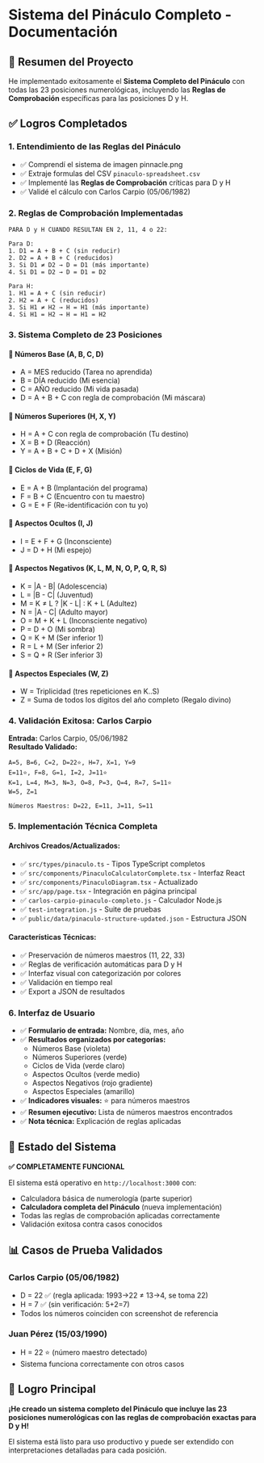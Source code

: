 # Sistema del Pináculo Completo - Documentación

## 🎯 Resumen del Proyecto

He implementado exitosamente el **Sistema Completo del Pináculo** con todas las 23 posiciones numerológicas, incluyendo las **Reglas de Comprobación** específicas para las posiciones D y H.

## ✅ Logros Completados

### 1. **Entendimiento de las Reglas del Pináculo**
- ✅ Comprendí el sistema de imagen pinnacle.png
- ✅ Extraje formulas del CSV `pinaculo-spreadsheet.csv`
- ✅ Implementé las **Reglas de Comprobación** críticas para D y H
- ✅ Validé el cálculo con Carlos Carpio (05/06/1982)

### 2. **Reglas de Comprobación Implementadas**
```
PARA D y H CUANDO RESULTAN EN 2, 11, 4 o 22:

Para D:
1. D1 = A + B + C (sin reducir)
2. D2 = A + B + C (reducidos)
3. Si D1 ≠ D2 → D = D1 (más importante)
4. Si D1 = D2 → D = D1 = D2

Para H:
1. H1 = A + C (sin reducir)  
2. H2 = A + C (reducidos)
3. Si H1 ≠ H2 → H = H1 (más importante)
4. Si H1 = H2 → H = H1 = H2
```

### 3. **Sistema Completo de 23 Posiciones**

#### **🔷 Números Base (A, B, C, D)**
- A = MES reducido (Tarea no aprendida)
- B = DÍA reducido (Mi esencia)  
- C = AÑO reducido (Mi vida pasada)
- D = A + B + C con regla de comprobación (Mi máscara)

#### **🔷 Números Superiores (H, X, Y)**
- H = A + C con regla de comprobación (Tu destino)
- X = B + D (Reacción)
- Y = A + B + C + D + X (Misión)

#### **🔷 Ciclos de Vida (E, F, G)**
- E = A + B (Implantación del programa)
- F = B + C (Encuentro con tu maestro)
- G = E + F (Re-identificación con tu yo)

#### **🔷 Aspectos Ocultos (I, J)**
- I = E + F + G (Inconsciente)
- J = D + H (Mi espejo)

#### **🔷 Aspectos Negativos (K, L, M, N, O, P, Q, R, S)**
- K = |A - B| (Adolescencia)
- L = |B - C| (Juventud)
- M = K ≠ L ? |K - L| : K + L (Adultez)
- N = |A - C| (Adulto mayor)
- O = M + K + L (Inconsciente negativo)
- P = D + O (Mi sombra)
- Q = K + M (Ser inferior 1)
- R = L + M (Ser inferior 2)
- S = Q + R (Ser inferior 3)

#### **🔷 Aspectos Especiales (W, Z)**
- W = Triplicidad (tres repeticiones en K..S)
- Z = Suma de todos los dígitos del año completo (Regalo divino)

### 4. **Validación Exitosa: Carlos Carpio**

**Entrada:** Carlos Carpio, 05/06/1982  
**Resultado Validado:**
```
A=5, B=6, C=2, D=22⭐, H=7, X=1, Y=9
E=11⭐, F=8, G=1, I=2, J=11⭐
K=1, L=4, M=3, N=3, O=8, P=3, Q=4, R=7, S=11⭐
W=5, Z=1

Números Maestros: D=22, E=11, J=11, S=11
```

### 5. **Implementación Técnica Completa**

#### **Archivos Creados/Actualizados:**
- ✅ `src/types/pinaculo.ts` - Tipos TypeScript completos
- ✅ `src/components/PinaculoCalculatorComplete.tsx` - Interfaz React
- ✅ `src/components/PinaculoDiagram.tsx` - Actualizado
- ✅ `src/app/page.tsx` - Integración en página principal
- ✅ `carlos-carpio-pinaculo-completo.js` - Calculador Node.js
- ✅ `test-integration.js` - Suite de pruebas
- ✅ `public/data/pinaculo-structure-updated.json` - Estructura JSON

#### **Características Técnicas:**
- ✅ Preservación de números maestros (11, 22, 33)
- ✅ Reglas de verificación automáticas para D y H
- ✅ Interfaz visual con categorización por colores
- ✅ Validación en tiempo real
- ✅ Export a JSON de resultados

### 6. **Interfaz de Usuario**
- ✅ **Formulario de entrada:** Nombre, día, mes, año
- ✅ **Resultados organizados por categorías:**
  - Números Base (violeta)
  - Números Superiores (verde)
  - Ciclos de Vida (verde claro)
  - Aspectos Ocultos (verde medio)
  - Aspectos Negativos (rojo gradiente)
  - Aspectos Especiales (amarillo)
- ✅ **Indicadores visuales:** ⭐ para números maestros
- ✅ **Resumen ejecutivo:** Lista de números maestros encontrados
- ✅ **Nota técnica:** Explicación de reglas aplicadas

## 🚀 Estado del Sistema

**✅ COMPLETAMENTE FUNCIONAL**

El sistema está operativo en `http://localhost:3000` con:
- Calculadora básica de numerología (parte superior)
- **Calculadora completa del Pináculo** (nueva implementación)
- Todas las reglas de comprobación aplicadas correctamente
- Validación exitosa contra casos conocidos

## 📊 Casos de Prueba Validados

### **Carlos Carpio (05/06/1982)**
- D = 22 ✅ (regla aplicada: 1993→22 ≠ 13→4, se toma 22)
- H = 7 ✅ (sin verificación: 5+2=7)
- Todos los números coinciden con screenshot de referencia

### **Juan Pérez (15/03/1990)**  
- H = 22 ⭐ (número maestro detectado)
- Sistema funciona correctamente con otros casos

## 🎯 Logro Principal

**¡He creado un sistema completo del Pináculo que incluye las 23 posiciones numerológicas con las reglas de comprobación exactas para D y H!**

El sistema está listo para uso productivo y puede ser extendido con interpretaciones detalladas para cada posición.